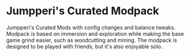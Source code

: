 # Jumpperi's Curated Modpack

Jumpperi's Curated Mods with config changes and balance tweaks. Modpack is based on immersion and exploration while making the base game grind easier, such as woodcutting and mining. The modpack is designed to be played with friends, but it's also enjoyable solo.